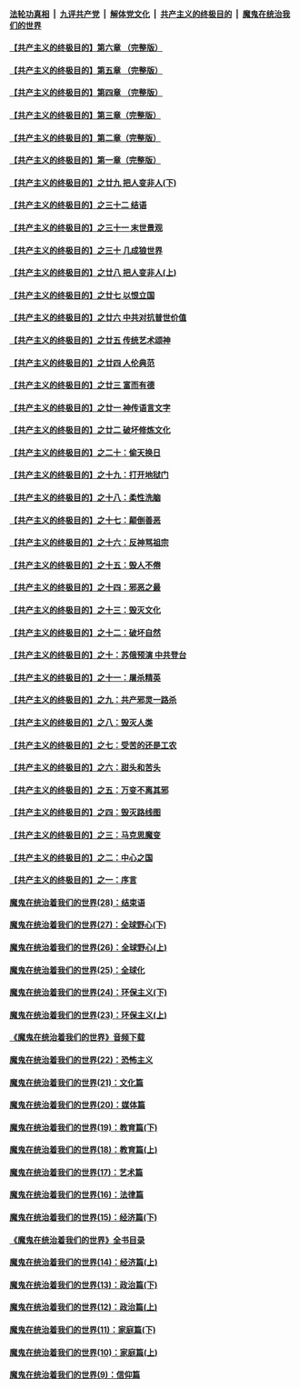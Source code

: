 ####  [法轮功真相](../../../../basic/blob/master/README.md?t=12061652) &nbsp;|&nbsp; [九评共产党](../../../../9ping.md/blob/master/README.md?t=12061652) &nbsp;|&nbsp; [解体党文化](../../../../jtdwh.md/blob/master/README.md?t=12061652)  &nbsp;|&nbsp; [共产主义的终极目的](../../../../gczydzjmd.md/blob/master/README.md?t=12061652) &nbsp;|&nbsp; [魔鬼在统治我们的世界](../../../../mgztzwmdsj.md/blob/master/README.md?t=12061652) 

#### [【共产主义的终极目的】第六章 （完整版）](../pages/nsc422/n11428913.md?t=12061652) 

#### [【共产主义的终极目的】第五章 （完整版）](../pages/nsc422/n11428912.md?t=12061652) 

#### [【共产主义的终极目的】第四章 （完整版）](../pages/nsc422/n11428907.md?t=12061652) 

#### [【共产主义的终极目的】第三章（完整版）](../pages/nsc422/n11428848.md?t=12061652) 

#### [【共产主义的终极目的】第二章（完整版）](../pages/nsc422/n11428831.md?t=12061652) 

#### [【共产主义的终极目的】第一章（完整版）](../pages/nsc422/n11417651.md?t=12061652) 

#### [【共产主义的终极目的】之廿九 把人变非人(下)](../pages/nsc422/n11344140.md?t=12061652) 

#### [【共产主义的终极目的】之三十二 结语](../pages/nsc422/n11360535.md?t=12061652) 

#### [【共产主义的终极目的】之三十一 末世景观](../pages/nsc422/n11351129.md?t=12061652) 

#### [【共产主义的终极目的】之三十 几成狼世界](../pages/nsc422/n11348280.md?t=12061652) 

#### [【共产主义的终极目的】之廿八 把人变非人(上)](../pages/nsc422/n11340492.md?t=12061652) 

#### [【共产主义的终极目的】之廿七 以恨立国](../pages/nsc422/n11336944.md?t=12061652) 

#### [【共产主义的终极目的】之廿六 中共对抗普世价值](../pages/nsc422/n11324785.md?t=12061652) 

#### [【共产主义的终极目的】之廿五 传统艺术颂神](../pages/nsc422/n11296396.md?t=12061652) 

#### [【共产主义的终极目的】之廿四 人伦典范](../pages/nsc422/n11296397.md?t=12061652) 

#### [【共产主义的终极目的】之廿三 富而有德](../pages/nsc422/n11283598.md?t=12061652) 

#### [【共产主义的终极目的】之廿一 神传语言文字](../pages/nsc422/n11263265.md?t=12061652) 

#### [【共产主义的终极目的】之廿二 破坏修炼文化](../pages/nsc422/n11245728.md?t=12061652) 

#### [【共产主义的终极目的】之二十：偷天换日](../pages/nsc422/n11238846.md?t=12061652) 

#### [【共产主义的终极目的】之十九：打开地狱门](../pages/nsc422/n11206376.md?t=12061652) 

#### [【共产主义的终极目的】之十八：柔性洗脑](../pages/nsc422/n11199994.md?t=12061652) 

#### [【共产主义的终极目的】之十七：颠倒善恶](../pages/nsc422/n11179782.md?t=12061652) 

#### [【共产主义的终极目的】之十六：反神骂祖宗](../pages/nsc422/n11166798.md?t=12061652) 

#### [【共产主义的终极目的】之十五：毁人不倦](../pages/nsc422/n11166792.md?t=12061652) 

#### [【共产主义的终极目的】之十四：邪恶之最](../pages/nsc422/n11150249.md?t=12061652) 

#### [【共产主义的终极目的】之十三：毁灭文化](../pages/nsc422/n11135227.md?t=12061652) 

#### [【共产主义的终极目的】之十二：破坏自然](../pages/nsc422/n11135214.md?t=12061652) 

#### [【共产主义的终极目的】之十：苏俄预演 中共登台](../pages/nsc422/n11118424.md?t=12061652) 

#### [【共产主义的终极目的】之十一：屠杀精英](../pages/nsc422/n11118442.md?t=12061652) 

#### [【共产主义的终极目的】之九：共产邪灵一路杀](../pages/nsc422/n11114139.md?t=12061652) 

#### [【共产主义的终极目的】之八：毁灭人类](../pages/nsc422/n11108503.md?t=12061652) 

#### [【共产主义的终极目的】之七：受苦的还是工农](../pages/nsc422/n11101809.md?t=12061652) 

#### [【共产主义的终极目的】之六：甜头和苦头](../pages/nsc422/n11096971.md?t=12061652) 

#### [【共产主义的终极目的】之五：万变不离其邪](../pages/nsc422/n11091285.md?t=12061652) 

#### [【共产主义的终极目的】之四：毁灭路线图](../pages/nsc422/n11086284.md?t=12061652) 

#### [【共产主义的终极目的】之三：马克思魔变](../pages/nsc422/n11061941.md?t=12061652) 

#### [【共产主义的终极目的】之二：中心之国](../pages/nsc422/n11047728.md?t=12061652) 

#### [【共产主义的终极目的】之一：序言](../pages/nsc422/n11086077.md?t=12061652) 

#### [魔鬼在统治着我们的世界(28)：结束语](../pages/nsc422/n10936246.md?t=12061652) 

#### [魔鬼在统治着我们的世界(27)：全球野心(下)](../pages/nsc422/n10928319.md?t=12061652) 

#### [魔鬼在统治着我们的世界(26)：全球野心(上)](../pages/nsc422/n10900318.md?t=12061652) 

#### [魔鬼在统治着我们的世界(25)：全球化](../pages/nsc422/n10788205.md?t=12061652) 

#### [魔鬼在统治着我们的世界(24)：环保主义(下)](../pages/nsc422/n10695307.md?t=12061652) 

#### [魔鬼在统治着我们的世界(23)：环保主义(上)](../pages/nsc422/n10688613.md?t=12061652) 

#### [《魔鬼在统治着我们的世界》音频下载](../pages/nsc422/n10635553.md?t=12061652) 

#### [魔鬼在统治着我们的世界(22)：恐怖主义](../pages/nsc422/n10614727.md?t=12061652) 

#### [魔鬼在统治着我们的世界(21)：文化篇](../pages/nsc422/n10597706.md?t=12061652) 

#### [魔鬼在统治着我们的世界(20)：媒体篇](../pages/nsc422/n10586579.md?t=12061652) 

#### [魔鬼在统治着我们的世界(19)：教育篇(下)](../pages/nsc422/n10564808.md?t=12061652) 

#### [魔鬼在统治着我们的世界(18)：教育篇(上)](../pages/nsc422/n10526970.md?t=12061652) 

#### [魔鬼在统治着我们的世界(17)：艺术篇](../pages/nsc422/n10499093.md?t=12061652) 

#### [魔鬼在统治着我们的世界(16)：法律篇](../pages/nsc422/n10485969.md?t=12061652) 

#### [魔鬼在统治着我们的世界(15)：经济篇(下)](../pages/nsc422/n10469975.md?t=12061652) 

#### [《魔鬼在统治着我们的世界》全书目录](../pages/nsc422/n10464261.md?t=12061652) 

#### [魔鬼在统治着我们的世界(14)：经济篇(上)](../pages/nsc422/n10457370.md?t=12061652) 

#### [魔鬼在统治着我们的世界(13)：政治篇(下)](../pages/nsc422/n10448270.md?t=12061652) 

#### [魔鬼在统治着我们的世界(12)：政治篇(上)](../pages/nsc422/n10444576.md?t=12061652) 

#### [魔鬼在统治着我们的世界(11)：家庭篇(下)](../pages/nsc422/n10440961.md?t=12061652) 

#### [魔鬼在统治着我们的世界(10)：家庭篇(上)](../pages/nsc422/n10435448.md?t=12061652) 

#### [魔鬼在统治着我们的世界(9)：信仰篇](../pages/nsc422/n10432159.md?t=12061652) 

